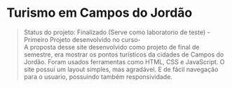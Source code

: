 # Turismo em Campos do Jordão
> Status do projeto: Finalizado (Serve como laboratorio de teste)
-Primeiro Projeto desenvolvido no curso-<br>
A proposta desse site desenvolvido como projeto de final de semestre, era mostrar os pontos turísticos da cidades de Campos do Jordão.
Foram usados ferramentas como HTML, CSS e JavaScript.
O site possui um layout simples, mas agradável. E de fácil navegação para o usuario, possuindo também responsividade.
